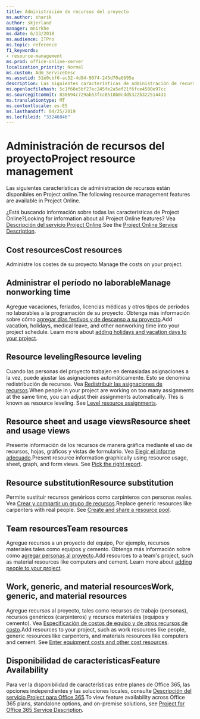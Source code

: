 ```yaml
---
title: Administración de recursos del proyecto
ms.author: sharik
author: skjerland
manager: mnirkhe
ms.date: 6/13/2018
ms.audience: ITPro
ms.topic: reference
f1_keywords:
- resource-management
ms.prod: office-online-server
localization_priority: Normal
ms.custom: Adm_ServiceDesc
ms.assetid: 51e0cbf6-ac52-4d84-9074-245d70a6695e
description: Las siguientes características de administración de recursos están disponibles en Project online.
ms.openlocfilehash: 5c1f60e5bf27ec245fe2a5ef21f6fce4500e97cc
ms.sourcegitcommit: 830694c729ab53fcc8518b0cdd5322b322514431
ms.translationtype: MT
ms.contentlocale: es-ES
ms.lasthandoff: 04/25/2019
ms.locfileid: "33246846"
---
```

# <a name="project-resource-management"></a><span data-ttu-id="00ae6-103">Administración de recursos del proyecto</span><span class="sxs-lookup"><span data-stu-id="00ae6-103">Project resource management</span></span>

<span data-ttu-id="00ae6-104">Las siguientes características de administración de recursos están disponibles en Project online.</span><span class="sxs-lookup"><span data-stu-id="00ae6-104">The following resource management features are available in Project Online.</span></span>
  
<span data-ttu-id="00ae6-105">¿Está buscando información sobre todas las características de Project Online?</span><span class="sxs-lookup"><span data-stu-id="00ae6-105">Looking for information about all Project Online features?</span></span> <span data-ttu-id="00ae6-106">Vea [Descripción del servicio Project Online](project-online-service-description.md).</span><span class="sxs-lookup"><span data-stu-id="00ae6-106">See the [Project Online Service Description](project-online-service-description.md).</span></span>
  
## <a name="cost-resources"></a><span data-ttu-id="00ae6-107">Cost resources</span><span class="sxs-lookup"><span data-stu-id="00ae6-107">Cost resources</span></span>
<span data-ttu-id="00ae6-108"><a name="bkmk_CostResources"> </a></span><span class="sxs-lookup"><span data-stu-id="00ae6-108"></span></span>

<span data-ttu-id="00ae6-109">Administre los costes de su proyecto.</span><span class="sxs-lookup"><span data-stu-id="00ae6-109">Manage the costs on your project.</span></span>
  
## <a name="manage-nonworking-time"></a><span data-ttu-id="00ae6-110">Administrar el período no laborable</span><span class="sxs-lookup"><span data-stu-id="00ae6-110">Manage nonworking time</span></span>
<span data-ttu-id="00ae6-111"><a name="bkmk_Managenonworkingtime"> </a></span><span class="sxs-lookup"><span data-stu-id="00ae6-111"></span></span>

<span data-ttu-id="00ae6-p102">Agregue vacaciones, feriados, licencias médicas y otros tipos de períodos no laborables a la programación de su proyecto. Obtenga más información sobre cómo [agregar días festivos y de descanso a su proyecto](https://go.microsoft.com/fwlink/p/?LinkId=271337).</span><span class="sxs-lookup"><span data-stu-id="00ae6-p102">Add vacation, holidays, medical leave, and other nonworking time into your project schedule. Learn more about [adding holidays and vacation days to your project](https://go.microsoft.com/fwlink/p/?LinkId=271337).</span></span>
  
## <a name="resource-leveling"></a><span data-ttu-id="00ae6-114">Resource leveling</span><span class="sxs-lookup"><span data-stu-id="00ae6-114">Resource leveling</span></span>
<span data-ttu-id="00ae6-115"><a name="bkmk_Resourceleveling"> </a></span><span class="sxs-lookup"><span data-stu-id="00ae6-115"></span></span>

<span data-ttu-id="00ae6-p103">Cuando las personas del proyecto trabajen en demasiadas asignaciones a la vez, puede ajustar las asignaciones automáticamente. Esto se denomina redistribución de recursos. Vea [Redistribuir las asignaciones de recursos](https://go.microsoft.com/fwlink/p/?LinkId=271348).</span><span class="sxs-lookup"><span data-stu-id="00ae6-p103">When people in your project are working on too many assignments at the same time, you can adjust their assignments automatically. This is known as resource leveling. See [Level resource assignments](https://go.microsoft.com/fwlink/p/?LinkId=271348).</span></span>
  
## <a name="resource-sheet-and-usage-views"></a><span data-ttu-id="00ae6-119">Resource sheet and usage views</span><span class="sxs-lookup"><span data-stu-id="00ae6-119">Resource sheet and usage views</span></span>
<span data-ttu-id="00ae6-120"><a name="bkmk_resourcesheetandusageviews"> </a></span><span class="sxs-lookup"><span data-stu-id="00ae6-120"></span></span>

<span data-ttu-id="00ae6-p104">Presente información de los recursos de manera gráfica mediante el uso de recursos, hojas, gráficos y vistas de formulario. Vea [Elegir el informe adecuado](https://go.microsoft.com/fwlink/?LinkId=402920).</span><span class="sxs-lookup"><span data-stu-id="00ae6-p104">Present resource information graphically using resource usage, sheet, graph, and form views. See [Pick the right report](https://go.microsoft.com/fwlink/?LinkId=402920).</span></span>
  
## <a name="resource-substitution"></a><span data-ttu-id="00ae6-123">Resource substitution</span><span class="sxs-lookup"><span data-stu-id="00ae6-123">Resource substitution</span></span>
<span data-ttu-id="00ae6-124"><a name="bkmk_ResourceSubstitution"> </a></span><span class="sxs-lookup"><span data-stu-id="00ae6-124"></span></span>

<span data-ttu-id="00ae6-p105">Permite sustituir recursos genéricos como carpinteros con personas reales. Vea [Crear y compartir un grupo de recursos](https://go.microsoft.com/fwlink/?LinkId=402921).</span><span class="sxs-lookup"><span data-stu-id="00ae6-p105">Replace generic resources like carpenters with real people. See [Create and share a resource pool](https://go.microsoft.com/fwlink/?LinkId=402921).</span></span>
  
## <a name="team-resources"></a><span data-ttu-id="00ae6-127">Team resources</span><span class="sxs-lookup"><span data-stu-id="00ae6-127">Team resources</span></span>
<span data-ttu-id="00ae6-128"><a name="bkmk_Teamresources"> </a></span><span class="sxs-lookup"><span data-stu-id="00ae6-128"></span></span>

<span data-ttu-id="00ae6-p106">Agregue recursos a un proyecto del equipo, Por ejemplo, recursos materiales tales como equipos y cemento. Obtenga más información sobre cómo [agregar personas al proyecto](https://go.microsoft.com/fwlink/p/?LinkId=271347).</span><span class="sxs-lookup"><span data-stu-id="00ae6-p106">Add resources to a team's project, such as material resources like computers and cement. Learn more about [adding people to your project](https://go.microsoft.com/fwlink/p/?LinkId=271347).</span></span>
  
## <a name="work-generic-and-material-resources"></a><span data-ttu-id="00ae6-131">Work, generic, and material resources</span><span class="sxs-lookup"><span data-stu-id="00ae6-131">Work, generic, and material resources</span></span>
<span data-ttu-id="00ae6-132"><a name="bkmk_WorkGenericMaterialResources"> </a></span><span class="sxs-lookup"><span data-stu-id="00ae6-132"></span></span>

<span data-ttu-id="00ae6-p107">Agregue recursos al proyecto, tales como recursos de trabajo (personas), recursos genéricos (carpinteros) y recursos materiales (equipos y cemento). Vea [Especificación de costos de equipo y de otros recursos de costo](https://go.microsoft.com/fwlink/?LinkId=402922).</span><span class="sxs-lookup"><span data-stu-id="00ae6-p107">Add resources to your project, such as work resources like people, generic resources like carpenters, and materials resources like computers and cement. See [Enter equipment costs and other cost resources](https://go.microsoft.com/fwlink/?LinkId=402922).</span></span>
  
## <a name="feature-availability"></a><span data-ttu-id="00ae6-135">Disponibilidad de características</span><span class="sxs-lookup"><span data-stu-id="00ae6-135">Feature Availability</span></span>
<span data-ttu-id="00ae6-136"><a name="bkmk_WorkGenericMaterialResources"> </a></span><span class="sxs-lookup"><span data-stu-id="00ae6-136"></span></span>

<span data-ttu-id="00ae6-137">Para ver la disponibilidad de características entre planes de Office 365, las opciones independientes y las soluciones locales, consulte [Descripción del servicio Project para Office 365](http://technet.microsoft.com/library/f610ba5b-57d0-4324-a205-bce300adc7a3.aspx).</span><span class="sxs-lookup"><span data-stu-id="00ae6-137">To view feature availability across Office 365 plans, standalone options, and on-premise solutions, see [Project for Office 365 Service Description](http://technet.microsoft.com/library/f610ba5b-57d0-4324-a205-bce300adc7a3.aspx).</span></span>
  

